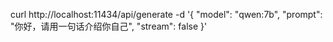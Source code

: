 curl http://localhost:11434/api/generate -d '{
  "model": "qwen:7b",
  "prompt": "你好，请用一句话介绍你自己",
  "stream": false
}'